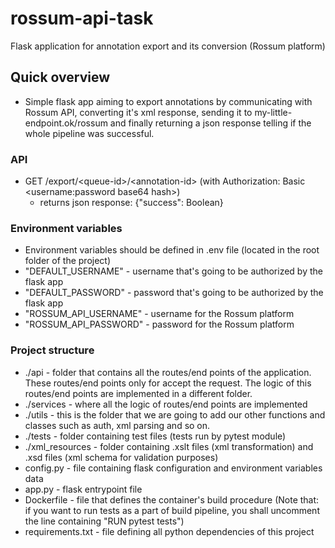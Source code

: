 # rossum-api-task
Flask application for annotation export and its conversion (Rossum platform)

## Quick overview
- Simple flask app aiming to export annotations by communicating with Rossum API, converting it's xml response, sending it to my-little-endpoint.ok/rossum and finally returning a json response telling if the whole pipeline was successful.

### API
- GET /export/\<queue-id\>/\<annotation-id\> (with Authorization: Basic \<username:password base64 hash\>)
  - returns json response: {"success": Boolean}
  
### Environment variables
- Environment variables should be defined in .env file (located in the root folder of the project)
- "DEFAULT_USERNAME" - username that's going to be authorized by the flask app
- "DEFAULT_PASSWORD" - password that's going to be authorized by the flask app
- "ROSSUM_API_USERNAME" - username for the Rossum platform 
- "ROSSUM_API_PASSWORD" - password for the Rossum platform
### Project structure

- ./api - folder that contains all the routes/end points of the application. These routes/end points only for accept the request. The logic of this routes/end points are implemented in a different folder.
- ./services - where all the logic of routes/end points are implemented
- ./utils - this is the folder that we are going to add our other functions and classes such as auth, xml parsing and so on.
- ./tests - folder containing test files (tests run by pytest module)
- ./xml_resources - folder containing .xslt files (xml transformation) and .xsd files (xml schema for validation purposes)
- config.py - file containing flask configuration and environment variables data
- app.py - flask entrypoint file
- Dockerfile - file that defines the container's build procedure (Note that: if you want to run tests as a part of build pipeline, you shall uncomment the line containing "RUN pytest tests")
- requirements.txt - file defining all python dependencies of this project